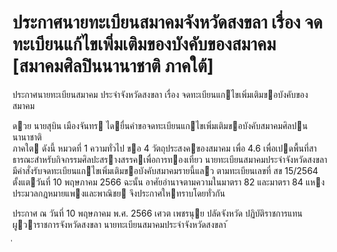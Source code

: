 
# ประกาศนายทะเบียนสมาคมจังหวัดสงขลา เรื่อง จดทะเบียนแก้ไขเพิ่มเติมของบังคับของสมาคม [สมาคมศิลปินนานาชาติ ภาคใต้]
      
      

      
      

ประกาศนายทะเบียนสมาคม 
ประจําจังหวัดสงขลา 
เรื่อง   จดทะเบียนแกไขเพิ่มเติมขอบังคับของสมาคม 
 
 
ดวย  นายสุบิน  เมืองจันทร  ไดยื่นคําขอจดทะเบียนแกไขเพิ่มเติมขอบังคับสมาคมศิลปนนานาชาติ   
ภาคใต  ดังนี้ 
หมวดที่    1 
ความทั่วไป 
ขอ   4 วัตถุประสงคของสมาคม  เพื่อ 
 4.6  เพื่อเปดพื้นที่สาธารณะสําหรับกิจกรรมศิลปะสรางสรรคเพื่อการทองเที่ยว 
นายทะเบียนสมาคมประจําจังหวัดสงขลา  มีคําสั่งรับจดทะเบียนแกไขเพิ่มเติมขอบังคับสมาคมรายนี้แลว 
ตามทะเบียนเลขที่  สข  15/2564  ตั้งแตวันที่     10  พฤษภาคม  2566 
ฉะนั้น  อาศัยอํานาจตามความในมาตรา  82  และมาตรา  84  แหงประมวลกฎหมายแพงและพาณิชย 
จึงประกาศใหทราบโดยทั่วกัน 
 
ประกาศ  ณ  วันที่  10  พฤษภาคม  พ.ศ.  2566 
เศวต  เพชรนุย 
ปลัดจังหวัด  ปฏิบัติราชการแทน 
ผูวาราชการจังหวัดสงขลา 
นายทะเบียนสมาคมประจําจังหวัดสงขลา 
้
 
่
 